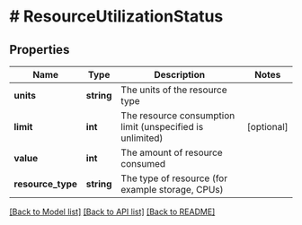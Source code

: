 # # ResourceUtilizationStatus

## Properties

Name | Type | Description | Notes
------------ | ------------- | ------------- | -------------
**units** | **string** | The units of the resource type |
**limit** | **int** | The resource consumption limit (unspecified is unlimited) | [optional]
**value** | **int** | The amount of resource consumed |
**resource_type** | **string** | The type of resource (for example storage, CPUs) |

[[Back to Model list]](../../README.md#models) [[Back to API list]](../../README.md#endpoints) [[Back to README]](../../README.md)
